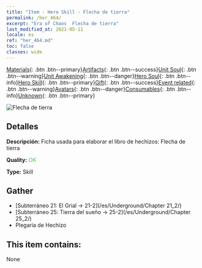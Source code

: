 ```yaml
---
title: "Item - Hero Skill - Flecha de tierra"
permalink: /her_464/
excerpt: "Era of Chaos  Flecha de tierra"
last_modified_at: 2021-05-11
locale: es
ref: "her_464.md"
toc: false
classes: wide
---
```

 [Materials](/ItemsES/){: .btn .btn--primary}[Artifacts](/ItemsES/Artifacts/){: .btn .btn--success}[Unit Soul](/ItemsES/UnitSoul/){: .btn .btn--warning}[Unit Awakening](/ItemsES/UnitAwakening/){: .btn .btn--danger}[Hero Soul](/ItemsES/HeroSoul/){: .btn .btn--info}[Hero Skill](/ItemsES/HeroSkill/){: .btn .btn--primary}[Gift](/ItemsES/Gift/){: .btn .btn--success}[Event related](/ItemsES/Events/){: .btn .btn--warning}[Avatars](/ItemsES/Avatars/){: .btn .btn--danger}[Consumables](/ItemsES/Consumables/){: .btn .btn--info}[Unknown](/ItemsES/Unknown/){: .btn .btn--primary}

 ![Flecha de tierra](/images/t/ps_dadishenjian.png)

## Detalles
 **Descripción:** Ficha usada para elaborar el libro de hechizos: Flecha de tierra

 **Quality:** <span style="color: #32CD32">OK</span>

 **Type:** Skill

## Gather

*    [Subterráneo 21: El Grial -> 21-2](/es/Underground/Chapter 21_2/) 
*    [Subterráneo 25: Tierra del sueño -> 25-2](/es/Underground/Chapter 25_2/) 
*    Plegaria de Hechizo 

## This item contains:

  None

